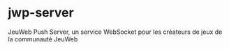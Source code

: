 # jwp-server
JeuWeb Push Server, un service WebSocket pour les créateurs de jeux de la communauté JeuWeb
